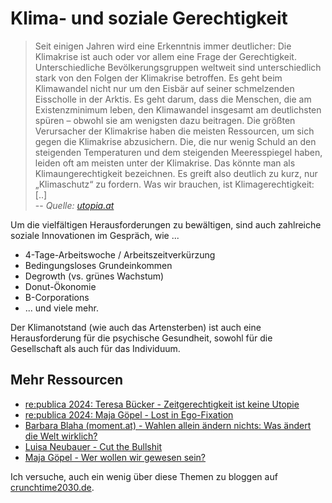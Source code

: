 # Klima- und soziale Gerechtigkeit

> Seit einigen Jahren wird eine Erkenntnis immer deutlicher: Die Klimakrise ist auch oder vor allem eine Frage der Gerechtigkeit. Unterschiedliche Bevölkerungsgruppen weltweit sind unterschiedlich stark von den Folgen der Klimakrise betroffen. Es geht beim Klimawandel nicht nur um den Eisbär auf seiner schmelzenden Eisscholle in der Arktis. Es geht darum, dass die Menschen, die am Existenzminimum leben, den Klimawandel insgesamt am deutlichsten spüren – obwohl sie am wenigsten dazu beitragen.
> Die größten Verursacher der Klimakrise haben die meisten Ressourcen, um sich gegen die Klimakrise abzusichern. Die, die nur wenig Schuld an den steigenden Temperaturen und dem steigenden Meeresspiegel haben, leiden oft am meisten unter der Klimakrise. Das könnte man als Klimaungerechtigkeit bezeichnen.
> Es greift also deutlich zu kurz, nur „Klimaschutz“ zu fordern. Was wir brauchen, ist Klimagerechtigkeit: [..]<br>-- <cite>Quelle: [utopia.at](https://utopia.de/ratgeber/klimagerechtigkeit-was-ist-das-eigentlich_177362/)</cite>

Um die vielfältigen Herausforderungen zu bewältigen, sind auch zahlreiche soziale Innovationen im Gespräch, wie ...

- 4-Tage-Arbeitswoche / Arbeitszeitverkürzung
- Bedingungsloses Grundeinkommen
- Degrowth (vs. grünes Wachstum)
- Donut-Ökonomie
- B-Corporations
- ... und viele mehr.

Der Klimanotstand (wie auch das Artensterben) ist auch eine Herausforderung für die psychische Gesundheit, sowohl für die Gesellschaft als auch für das Individuum.

## Mehr Ressourcen

- [re:publica 2024: Teresa Bücker - Zeitgerechtigkeit ist keine Utopie](https://www.youtube.com/watch?v=qJkNBCXG-gA)
- [re:publica 2024: Maja Göpel - Lost in Ego-Fixation](https://www.youtube.com/watch?v=C4OY1oPNWw8)
- [Barbara Blaha (moment.at) - Wahlen allein ändern nichts: Was ändert die Welt wirklich?](https://www.youtube.com/watch?v=XRt9Wn6cKDg)
- [Luisa Neubauer - Cut the Bullshit](https://www.youtube.com/watch?v=3RRJSx7_sbA)
- [Maja Göpel - Wer wollen wir gewesen sein?](https://www.youtube.com/watch?v=sV6S3LWhIdA)

Ich versuche, auch ein wenig über diese Themen zu bloggen auf [crunchtime2030.de](https://crunchtime2030.de).
